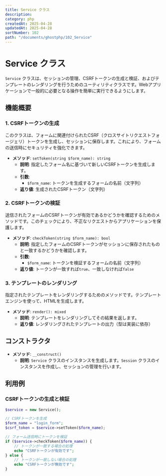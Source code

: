```yaml
---
title: Service クラス
description:
category: php
createdAt: 2025-04-28
updatedAt: 2025-04-28
sortNumber: 102
path: "/documents/ghostphp/102_Service"
---
```


# Service クラス

`Service` クラスは、セッションの管理、CSRFトークンの生成と検証、およびテンプレートのレンダリングを行うためのユーティリティクラスです。Webアプリケーションで一般的に必要となる操作を簡単に実行できるようにします。

## 機能概要

### 1. CSRFトークンの生成
このクラスは、フォームに関連付けられたCSRF（クロスサイトリクエストフォージェリ）トークンを生成し、セッションに保存します。これにより、フォームの送信時にセキュリティを強化できます。

- **メソッド**: `setToken(string $form_name): string`
  - **説明**: 指定したフォーム名に基づいて新しいCSRFトークンを生成します。
  - **引数**: 
    - `$form_name`: トークンを生成するフォームの名前（文字列）
  - **返り値**: 生成されたCSRFトークン（文字列）

### 2. CSRFトークンの検証
送信されたフォームのCSRFトークンが有効であるかどうかを確認するためのメソッドです。このチェックにより、不正なリクエストからアプリケーションを保護します。

- **メソッド**: `checkToken(string $form_name): bool`
  - **説明**: 指定したフォームのCSRFトークンがセッションに保存されたものと一致するかどうかを確認します。
  - **引数**:
    - `$form_name`: トークンを検証するフォームの名前（文字列）
  - **返り値**: トークンが一致すれば`true`、一致しなければ`false`

### 3. テンプレートのレンダリング
指定されたテンプレートをレンダリングするためのメソッドです。テンプレートエンジンを使って、HTMLを生成します。

- **メソッド**: `render(): mixed`
  - **説明**: テンプレートをレンダリングしてその結果を返します。
  - **返り値**: レンダリングされたテンプレートの出力（型は実装に依存）

## コンストラクタ
- **メソッド**: `__construct()`
  - **説明**: `Service` クラスのインスタンスを生成します。`Session` クラスのインスタンスを作成し、セッションの管理を行います。

## 利用例

### CSRFトークンの生成と検証

```php
$service = new Service();

// CSRFトークンを生成
$form_name = "login_form";
$csrf_token = $service->setToken($form_name);

// フォーム送信時にトークンを検証
if ($service->checkToken($form_name)) {
    // トークンが一致する場合の処理
    echo "CSRFトークンが有効です";
} else {
    // トークンが一致しない場合の処理
    echo "CSRFトークンが無効です";
}
